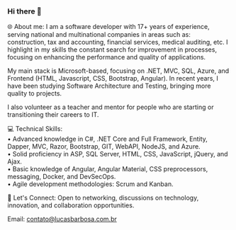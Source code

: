 ### Hi there 👋

<!--
**lucasbarbosa/lucasbarbosa** is a ✨ _special_ ✨ repository because its `README.md` (this file) appears on your GitHub profile.

Here are some ideas to get you started:

- 🔭 I’m currently working on ...
- 🌱 I’m currently learning ...
- 👯 I’m looking to collaborate on ...
- 🤔 I’m looking for help with ...
- 💬 Ask me about ...
- 📫 How to reach me: ...
- 😄 Pronouns: ...
- ⚡ Fun fact: ...
-->

🌐 About me:
I am a software developer with 17+ years of experience, serving national and multinational companies in areas such as: construction, tax and accounting, financial services, medical auditing, etc. I highlight in my skills the constant search for improvement in processes, focusing on enhancing the performance and quality of applications.

My main stack is Microsoft-based, focusing on .NET, MVC, SQL, Azure, and Frontend (HTML, Javascript, CSS, Bootstrap, Angular). In recent years, I have been studying Software Architecture and Testing, bringing more quality to projects.

I also volunteer as a teacher and mentor for people who are starting or transitioning their careers to IT.

💻 Technical Skills:  
• Advanced knowledge in C#, .NET Core and Full Framework, Entity, Dapper, MVC, Razor, Bootstrap, GIT, WebAPI, NodeJS, and Azure.  
• Solid proficiency in ASP, SQL Server, HTML, CSS, JavaScript, jQuery, and Ajax.  
• Basic knowledge of Angular, Angular Material, CSS preprocessors, messaging, Docker, and DevSecOps.  
• Agile development methodologies: Scrum and Kanban.

💬 Let's Connect:
Open to networking, discussions on technology, innovation, and collaboration opportunities.

Email: contato@lucasbarbosa.com.br
